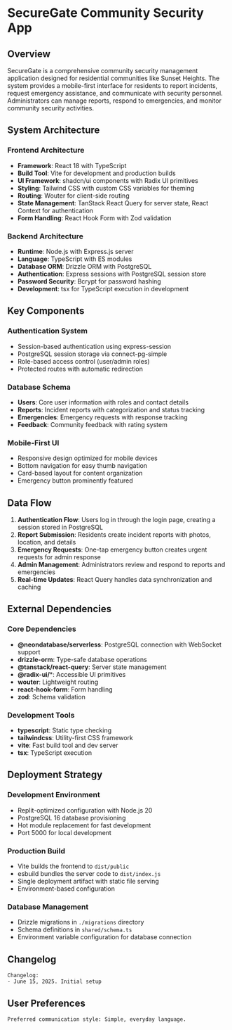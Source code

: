 # SecureGate Community Security App

## Overview

SecureGate is a comprehensive community security management application designed for residential communities like Sunset Heights. The system provides a mobile-first interface for residents to report incidents, request emergency assistance, and communicate with security personnel. Administrators can manage reports, respond to emergencies, and monitor community security activities.

## System Architecture

### Frontend Architecture
- **Framework**: React 18 with TypeScript
- **Build Tool**: Vite for development and production builds
- **UI Framework**: shadcn/ui components with Radix UI primitives
- **Styling**: Tailwind CSS with custom CSS variables for theming
- **Routing**: Wouter for client-side routing
- **State Management**: TanStack React Query for server state, React Context for authentication
- **Form Handling**: React Hook Form with Zod validation

### Backend Architecture
- **Runtime**: Node.js with Express.js server
- **Language**: TypeScript with ES modules
- **Database ORM**: Drizzle ORM with PostgreSQL
- **Authentication**: Express sessions with PostgreSQL session store
- **Password Security**: Bcrypt for password hashing
- **Development**: tsx for TypeScript execution in development

## Key Components

### Authentication System
- Session-based authentication using express-session
- PostgreSQL session storage via connect-pg-simple
- Role-based access control (user/admin roles)
- Protected routes with automatic redirection

### Database Schema
- **Users**: Core user information with roles and contact details
- **Reports**: Incident reports with categorization and status tracking
- **Emergencies**: Emergency requests with response tracking
- **Feedback**: Community feedback with rating system

### Mobile-First UI
- Responsive design optimized for mobile devices
- Bottom navigation for easy thumb navigation
- Card-based layout for content organization
- Emergency button prominently featured

## Data Flow

1. **Authentication Flow**: Users log in through the login page, creating a session stored in PostgreSQL
2. **Report Submission**: Residents create incident reports with photos, location, and details
3. **Emergency Requests**: One-tap emergency button creates urgent requests for admin response
4. **Admin Management**: Administrators review and respond to reports and emergencies
5. **Real-time Updates**: React Query handles data synchronization and caching

## External Dependencies

### Core Dependencies
- **@neondatabase/serverless**: PostgreSQL connection with WebSocket support
- **drizzle-orm**: Type-safe database operations
- **@tanstack/react-query**: Server state management
- **@radix-ui/***: Accessible UI primitives
- **wouter**: Lightweight routing
- **react-hook-form**: Form handling
- **zod**: Schema validation

### Development Tools
- **typescript**: Static type checking
- **tailwindcss**: Utility-first CSS framework
- **vite**: Fast build tool and dev server
- **tsx**: TypeScript execution

## Deployment Strategy

### Development Environment
- Replit-optimized configuration with Node.js 20
- PostgreSQL 16 database provisioning
- Hot module replacement for fast development
- Port 5000 for local development

### Production Build
- Vite builds the frontend to `dist/public`
- esbuild bundles the server code to `dist/index.js`
- Single deployment artifact with static file serving
- Environment-based configuration

### Database Management
- Drizzle migrations in `./migrations` directory
- Schema definitions in `shared/schema.ts`
- Environment variable configuration for database connection

## Changelog

```
Changelog:
- June 15, 2025. Initial setup
```

## User Preferences

```
Preferred communication style: Simple, everyday language.
```
